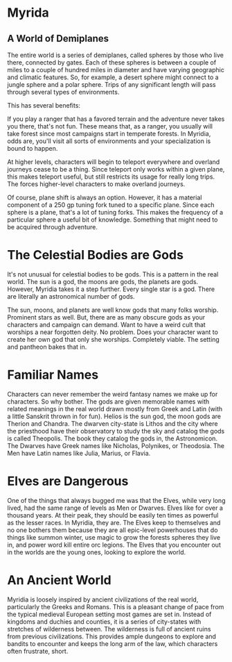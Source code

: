 # Myrida

## A World of Demiplanes

The entire world is a series of demiplanes, called spheres by those who live there, connected by gates. Each of these spheres is between a couple of miles to a couple of hundred miles in diameter and have varying geographic and climatic features. So, for example, a desert sphere might connect to a jungle sphere and a polar sphere. Trips of any significant length will pass through several types of environments.

This has several benefits:

If you play a ranger that has a favored terrain and the adventure never takes you there, that's not fun. These means that, as a ranger, you usually will take forest since most campaigns start in temperate forests. In Myridia, odds are, you'll visit all sorts of environments and your specialization is bound to happen.

At higher levels, characters will begin to teleport everywhere and overland journeys cease to be a thing. Since teleport only works within a given plane, this makes teleport useful, but still restricts its usage for really long trips. The forces higher-level characters to make overland journeys.

Of course, plane shift is always an option. However, it has a material component of a 250 gp tuning fork tuned to a specific plane. Since each sphere is a plane, that's a lot of tuning forks. This makes the frequency of a particular sphere a useful bit of knowledge. Something that might need to be acquired through adventure.

# The Celestial Bodies are Gods

It's not unusual for celestial bodies to be gods. This is a pattern in the real world. The sun is a god, the moons are gods, the planets are gods. However, Myridia takes it a step further. Every single star is a god. There are literally an astronomical number of gods.

The sun, moons, and planets are well know gods that many folks worship. Prominent stars as well. But, there are as many obscure gods as your characters and campaign can demand. Want to have a weird cult that worships a near forgotten deity. No problem. Does your character want to create her own god that only she worships. Completely viable. The setting and pantheon bakes that in.

# Familiar Names

Characters can never remember the weird fantasy names we make up for characters. So why bother. The gods are given memorable names with related meanings in the real world drawn mostly from Greek and Latin (with a little Sanskrit thrown in for fun). Helios is the sun god, the moon gods are Therion and Chandra. The dwarven city-state is Lithos and the city where the priesthood have their observatory to study the sky and catalog the gods is called Theopolis. The book they catalog the gods in, the Astronomicon. The Dwarves have Greek names like Nicholas, Polynikes, or Theodosia. The Men have Latin names like Julia, Marius, or Flavia.

# Elves are Dangerous

One of the things that always bugged me was that the Elves, while very long lived, had the same range of levels as Men or Dwarves. Elves like for over a thousand years. At their peak, they should be easily ten times as powerful as the lesser races. In Myridia, they are. The Elves keep to themselves and no one bothers them because they are all epic-level powerhouses that do things like summon winter, use magic to grow the forests spheres they live in, and power word kill entire orc legions. The Elves that you encounter out in the worlds are the young ones, looking to explore the world.

# An Ancient World

Myridia is loosely inspired by ancient civilizations of the real world, particularly the Greeks and Romans. This is a pleasant change of pace from the typical medieval European setting most games are set in. Instead of kingdoms and duchies and counties, it is a series of city-states with stretches of wilderness between. The wilderness is full of ancient ruins from previous civilizations. This provides ample dungeons to explore and bandits to encounter and keeps the long arm of the law, which characters often frustrate, short.